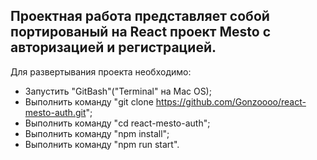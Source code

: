 ## Проектная работа представляет собой портированый на React проект Mesto с авторизацией и регистрацией.

Для развертывания проекта необходимо:
- Запустить "GitBash"("Terminal" на Mac OS);
- Выполнить команду "git clone https://github.com/Gonzoooo/react-mesto-auth.git";
- Выполнить команду "cd react-mesto-auth";
- Выполнить команду "npm install";
- Выполнить команду "npm run start".

